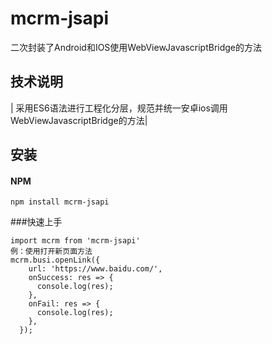 # mcrm-jsapi
二次封装了Android和IOS使用WebViewJavascriptBridge的方法

## 技术说明

| 采用ES6语法进行工程化分层，规范并统一安卓ios调用WebViewJavascriptBridge的方法|


## 安装
#### NPM
```shell
npm install mcrm-jsapi
```

###快速上手

```
import mcrm from 'mcrm-jsapi'
例：使用打开新页面方法
mcrm.busi.openLink({
	url: 'https://www.baidu.com/',
	onSuccess: res => {
	  console.log(res);
	},
	onFail: res => {
	  console.log(res);
	},
  });
```
